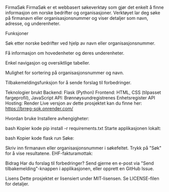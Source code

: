 FirmaSøk
FirmaSøk er et webbasert søkeverktøy som gjør det enkelt å finne informasjon om norske bedrifter og organisasjoner. Verktøyet lar deg søke på firmanavn eller organisasjonsnummer og viser detaljer som navn, adresse, og underenheter.


Funksjoner

Søk etter norske bedrifter ved hjelp av navn eller organisasjonsnummer.

Få informasjon om hovedenheter og deres underenheter.

Enkel navigasjon og oversiktlige tabeller.

Mulighet for sortering på organisasjonsnummer og navn.

Tilbakemeldingsfunksjon for å sende forslag til forbedringer.

Teknologier brukt
Backend: Flask (Python)
Frontend: HTML, CSS (tilpasset fargeprofil), JavaScript
API: Brønnøysundregistrenes Enhetsregister API
Hosting: Render
Live versjon av dette prosjektet kan du finne her: https://brreg-sok.onrender.com/

Hvordan bruke
Installere avhengigheter:

bash
Kopier kode
pip install -r requirements.txt
Starte applikasjonen lokalt:

bash
Kopier kode
flask run
Søke:

Skriv inn firmanavn eller organisasjonsnummer i søkefeltet.
Trykk på "Søk" for å vise resultatene.
EHF-fakturamottak:

Bidrag
Har du forslag til forbedringer? Send gjerne en e-post via "Send tilbakemelding"-knappen i applikasjonen, eller opprett en GitHub Issue.

Lisens
Dette prosjektet er lisensiert under MIT-lisensen. Se LICENSE-filen for detaljer.
